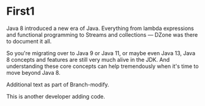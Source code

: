 # First1
Java 8 introduced a new era of Java. Everything from lambda expressions and functional programming to Streams and collections — DZone was there to document it all.

So you're migrating over to Java 9 or Java 11, or maybe even Java 13, Java 8 concepts and features are still very much alive in the JDK. And understanding these core concepts can help tremendously when it's time to move beyond Java 8.

Additional text as part of Branch-modify.

This is another developer adding code.